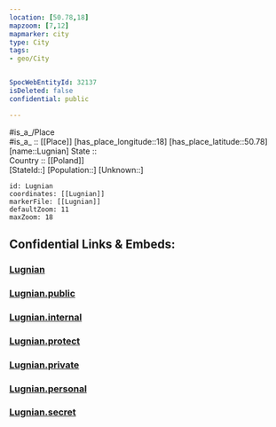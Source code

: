 ```yaml
---
location: [50.78,18] 
mapzoom: [7,12] 
mapmarker: city 
type: City
tags:
- geo/City


SpocWebEntityId: 32137
isDeleted: false
confidential: public

---
```

#is_a_/Place  
#is_a_ :: [[Place]] 
[has_place_longitude::18] 
[has_place_latitude::50.78] 
[name::Lugnian] 
State ::  
Country :: [[Poland]]  
[StateId::] 
[Population::] 
[Unknown::] 


```leaflet
id: Lugnian
coordinates: [[Lugnian]] 
markerFile: [[Lugnian]] 
defaultZoom: 11 
maxZoom: 18
```


## Confidential Links & Embeds: 

### [Lugnian](/_Standards/Earth/Continent/Europe/Europe~East/Poland/Provinces~Poland/Opole/City/Lugnian.md) 

### [Lugnian.public](/_public/Earth/Continent/Europe/Europe~East/Poland/Provinces~Poland/Opole/City/Lugnian.public.md) 

### [Lugnian.internal](/_internal/Earth/Continent/Europe/Europe~East/Poland/Provinces~Poland/Opole/City/Lugnian.internal.md) 

### [Lugnian.protect](/_protect/Earth/Continent/Europe/Europe~East/Poland/Provinces~Poland/Opole/City/Lugnian.protect.md) 

### [Lugnian.private](/_private/Earth/Continent/Europe/Europe~East/Poland/Provinces~Poland/Opole/City/Lugnian.private.md) 

### [Lugnian.personal](/_personal/Earth/Continent/Europe/Europe~East/Poland/Provinces~Poland/Opole/City/Lugnian.personal.md) 

### [Lugnian.secret](/_secret/Earth/Continent/Europe/Europe~East/Poland/Provinces~Poland/Opole/City/Lugnian.secret.md)

